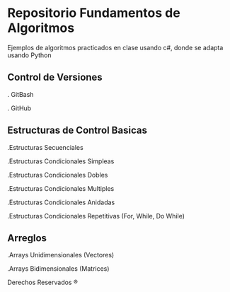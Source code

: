 # Repositorio Fundamentos de Algoritmos

Ejemplos de algoritmos practicados en clase usando c#, donde se adapta usando Python

## Control de Versiones
. GitBash

. GitHub

## Estructuras de Control Basicas

.Estructuras Secuenciales

.Estructuras Condicionales Simpleas

.Estructuras Condicionales Dobles

.Estructuras Condicionales Multiples

.Estructuras Condicionales Anidadas

.Estructuras Condicionales Repetitivas (For, While, Do While)

## Arreglos

.Arrays Unidimensionales (Vectores)

.Arrays Bidimensionales (Matrices)

Derechos Reservados ®
